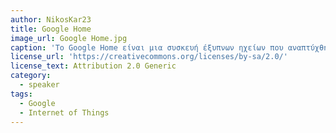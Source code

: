 ```yaml
---
author: NikosKar23
title: Google Home
image_url: Google Home.jpg
caption: 'Το Google Home είναι μια συσκευή έξυπνων ηχείων που αναπτύχθηκε από την Google. Επιτρέπει στους χρήστες να μιλούν με φωνητικές εντολές για να αλληλεπιδρούν με τις υπηρεσίες μέσω του Google Assistant, του εικονικού βοηθού της εταιρείας. Παρέχει υπηρεσίες που επιτρέπει στους χρήστες να ακούν μουσική, να ελέγχουν την αναπαραγωγή βίντεο ή φωτογραφιών ή να μαθαίνουν για την επικαιρότητα εξ 'ολοκλήρου μέσω φωνής.'
license_url: 'https://creativecommons.org/licenses/by-sa/2.0/'
license_text: Attribution 2.0 Generic
category:
  - speaker
tags:
  - Google
  - Internet of Things
---
```

